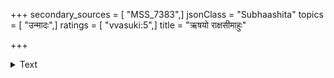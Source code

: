 +++
secondary_sources = [ "MSS_7383",]
jsonClass = "Subhaashita"
topics = [ "उन्मादः",]
ratings = [ "vvasuki:5",]
title = "ऋषयो राक्षसीमाहुः"

+++

<details><summary>Text</summary>

ऋषयो राक्षसीमाहुर् वाचमुन्मत्तदृप्तयोः।  
सा योनिः सर्ववैराणां सा हि लोकस्य निरृतिः॥
</details>
